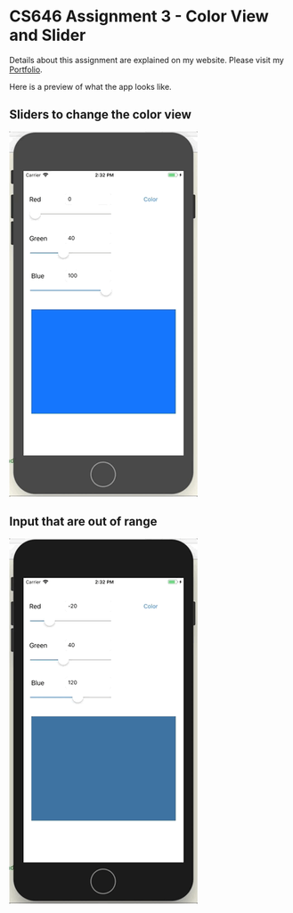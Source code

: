 # CS646 Assignment 3 - Color View and Slider

Details about this assignment are explained on my website. Please visit my [Portfolio](https://ennoiamai.github.io/Portfolio/mobile_applications/CS646/assignment3_details.html).

Here is a preview of what the app looks like.

## Sliders to change the color view
![CS646 Assignment 3 Slider](../images_readme/CS646_Assignment3_sliders.gif)




## Input that are out of range
![CS646 Assignment 3 Out of Range](../images_readme/CS646_Assignment3_out_of_range.gif)
